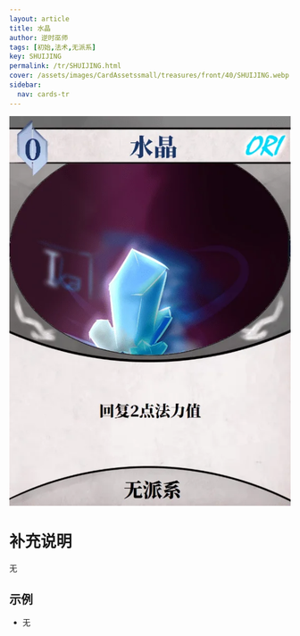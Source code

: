 ```yaml
---
layout: article
title: 水晶
author: 逆时巫师
tags: [初始,法术,无派系]
key: SHUIJING
permalink: /tr/SHUIJING.html
cover: /assets/images/CardAssetssmall/treasures/front/40/SHUIJING.webp
sidebar:
  nav: cards-tr
---
```

![](/assets/images/CardAssets/treasures/front/40/SHUIJING.webp)

# 补充说明

无


## 示例

* 无